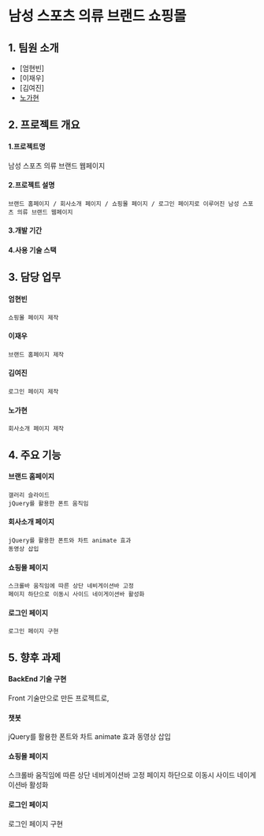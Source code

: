 # 남성 스포츠 의류 브랜드 쇼핑몰


## 1. 팀원 소개
  * [엄현빈]
  * [이재우]
  * [김여진]
  * [노가현](https://github.com/dashboard)

## 2. 프로젝트 개요
 #### 1.프로젝트명  
   남성 스포츠 의류 브랜드 웹페이지
 #### 2.프로젝트 설명
    브랜드 홈페이지 / 회사소개 페이지 / 쇼핑몰 페이지 / 로그인 페이지로 이루어진 남성 스포츠 의류 브랜드 웹페이지
 #### 3.개발 기간
 #### 4.사용 기술 스택
 
## 3. 담당 업무
  #### 엄현빈 
    쇼핑몰 페이지 제작
  #### 이재우
    브랜드 홈페이지 제작
  #### 김여진
    로그인 페이지 제작 
  #### 노가현
    회사소개 페이지 제작

## 4. 주요 기능
  #### 브랜드 홈페이지 
    갤러리 슬라이드  
    jQuery를 활용한 폰트 움직임
  #### 회사소개 페이지
    jQuery를 활용한 폰트와 차트 animate 효과
    동영상 삽입
  #### 쇼핑몰 페이지
    스크롤바 움직임에 따른 상단 네비게이션바 고정
    페이지 하단으로 이동시 사이드 네이게이션바 활성화
  #### 로그인 페이지
    로그인 페이지 구현

## 5. 향후 과제
 #### BackEnd 기술 구현 
   Front 기술만으로 만든 프로젝트로, 
 #### 챗봇
   jQuery를 활용한 폰트와 차트 animate 효과
   동영상 삽입
 #### 쇼핑몰 페이지
   스크롤바 움직임에 따른 상단 네비게이션바 고정
   페이지 하단으로 이동시 사이드 네이게이션바 활성화
 #### 로그인 페이지
   로그인 페이지 구현

   









   
